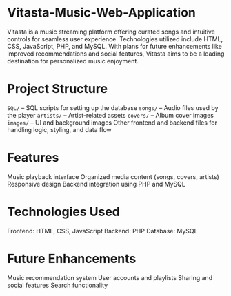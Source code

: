 # Vitasta-Music-Web-Application
Vitasta is a music streaming platform offering curated songs and intuitive controls  for seamless user experience. Technologies utilized include HTML, CSS, JavaScript, PHP, and MySQL. With plans for future  enhancements like improved recommendations and social features, Vitasta aims to be a leading destination for personalized  music enjoyment. 

# Project Structure

`SQL/` – SQL scripts for setting up the database
`songs/` – Audio files used by the player
`artists/` – Artist-related assets
`covers/` – Album cover images
`images/` – UI and background images
Other frontend and backend files for handling logic, styling, and data flow

# Features

Music playback interface
Organized media content (songs, covers, artists)
Responsive design
Backend integration using PHP and MySQL

# Technologies Used

Frontend: HTML, CSS, JavaScript
Backend: PHP
Database: MySQL

# Future Enhancements

Music recommendation system
User accounts and playlists
Sharing and social features
Search functionality


